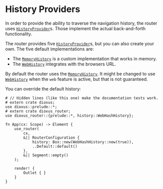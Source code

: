 # History Providers

In order to provide the ability to traverse the navigation history, the router
uses [`HistoryProvider`]s. Those implement the actual back-and-forth
functionality.

The router provides five [`HistoryProvider`]s, but you can also create your own.
The five default implementations are:

- The [`MemoryHistory`] is a custom implementation that works in memory.
- The [`WebHistory`] integrates with the browsers URL.

By default the router uses the [`MemoryHistory`]. It might be changed to use
[`WebHistory`] when the `web` feature is active, but that is not guaranteed.

You can override the default history:

```rust,no_run
# // Hidden lines (like this one) make the documentation tests work.
# extern crate dioxus;
use dioxus::prelude::*;
# extern crate dioxus_router;
use dioxus_router::{prelude::*, history::WebHashHistory};

fn App(cx: Scope) -> Element {
    use_router(
        cx,
        &|| RouterConfiguration {
            history: Box::new(WebHashHistory::new(true)),
            ..Default::default()
        },
        &|| Segment::empty()
    );

    render! {
        Outlet { }
    }
}
```

[`HistoryProvider`]: https://docs.rs/dioxus-router-core/latest/dioxus_router_core/history/trait.HistoryProvider.html
[`MemoryHistory`]: https://docs.rs/dioxus-router-core/latest/dioxus_router_core/history/struct.MemoryHistory.html
[`WebHistory`]: https://docs.rs/dioxus-router-core/latest/dioxus_router_core/history/struct.WebHistory.html
